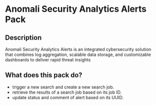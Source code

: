 # Anomali Security Analytics Alerts Pack

## Description

Anomali Security Analytics Alerts is an integrated cybersecurity solution that combines log aggregation, scalable data storage, and customizable dashboards to deliver rapid threat insights

## What does this pack do?

- trigger a new search and create a new search job.
- retrieve the results of a search job based on its job ID.
- update status and comment of alert based on its UUID.

